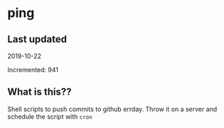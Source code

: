 # ping

## Last updated
2019-10-22

Incremented: 941

## What is this??
Shell scripts to push commits to github errday. Throw it on a server and schedule the script with `cron`
